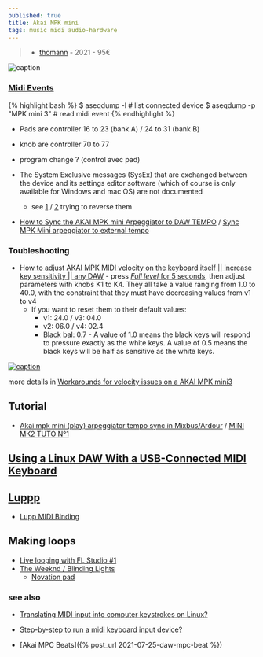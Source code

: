 ```yaml
---
published: true
title: Akai MPK mini
tags: music midi audio-hardware
---
```

> - [thomann](https://www.thomann.de/fr/akai_mpk_mini_mk3.htm) - 2021 - 95€ 

![caption](https://thumbs.static-thomann.de/thumb/orig/pics/bdb/498231/15420811_800.webp)

### [Midi Events](https://superuser.com/questions/1170136/translating-midi-input-into-computer-keystrokes-on-linux)
{% highlight bash %} 
$ aseqdump -l               # list connected device
$ aseqdump -p "MPK mini 3"  # read midi event
{% endhighlight %}

- Pads are controller 16 to 23 (bank A) / 24 to 31 (bank B)
- knob are controller 70 to 77 
- program change ? (control avec pad)
- The System Exclusive messages (SysEx) that are exchanged between the device and its settings editor software (which of course is only available for Windows and mac OS) are not documented
	- see [1](https://github.com/gljubojevic/akai-mpk-mini-editor) / [2](https://github.com/tsmetana/mpk3-settings) trying to reverse them

- [How to Sync the AKAI MPK mini Arpeggiator to DAW TEMPO](https://www.youtube.com/watch?app=desktop&v=kUc_YppMX1o) / [Sync MPK Mini arpeggiator to external tempo](https://www.youtube.com/watch?app=desktop&v=R6N-Je9SVJs)

### Toubleshooting
- [How to adjust AKAI MPK MIDI velocity on the keyboard itself || increase key sensitivity || any DAW](https://www.youtube.com/watch?v=4iU8q_2CTpE) - press [_Full level_ for 5 seconds](https://www.reddit.com/r/akaiMPC/comments/kuvtz5/mpk_mini_3_velocity/), then adjust parameters with  knobs K1 to K4. They all take a value ranging from 1.0 to 40.0, with the constraint that they must have decreasing values from v1 to v4
	- If you want to reset them to their default values:
		- v1: 24.0  /  v3: 04.0 
        - v2: 06.0  /  v4: 02.4 
        - Black bal: 0.7 - A value of 1.0 means the black keys will respond to pressure exactly as the white keys. A value of 0.5 means the black keys will be half as sensitive as the white keys.
        
[![caption](https://incenp.org/notes/2022/akai-mpk-velocity-linear-curve.png)](https://incenp.org/notes/2022/akai-mpk-mini3-velocity.html)
        
more details in [Workarounds for velocity issues on a AKAI MPK mini3](https://incenp.org/notes/2022/akai-mpk-mini3-velocity.html)

## Tutorial
- [Akai mpk mini (play) arpeggiator tempo sync in Mixbus/Ardour](https://www.reddit.com/r/linuxaudio/comments/ibdr1b/akai_mpk_mini_play_arpeggiator_tempo_sync_in/) / [MINI MK2 TUTO N°1](https://www.youtube.com/watch?v=Tyr2uBl0OTs)


## [Using a Linux DAW With a USB-Connected MIDI Keyboard](https://www.makeuseof.com/using-a-linux-daw-with-a-usb-connected-midi-keyboard/)

## [Luppp](http://openavproductions.com/doc/luppp.html)
- [Lupp MIDI Binding](https://www.youtube.com/watch?v=kOGh2tsXBcA&list=PLPVwzZjovbBxIik8lUisH5XdLzALDeY9j&index=7)

## Making loops
- [Live looping with FL Studio #1](https://www.youtube.com/watch?v=T_7k8IaA0yE)
- [The Weeknd / Blinding Lights](https://www.youtube.com/watch?v=--ORzBLokMMthoman)
	- [Novation pad](https://www.thomann.de/fr/novation_launchpad_mini_mk3.htm)


### see also
- [Translating MIDI input into computer keystrokes on Linux?](https://superuser.com/questions/1170136/translating-midi-input-into-computer-keystrokes-on-linux)
- [Step-by-step to run a midi keyboard input device?](https://askubuntu.com/questions/147052/step-by-step-to-run-a-midi-keyboard-input-device-12-04)

- [Akai MPC Beats]({% post_url 2021-07-25-daw-mpc-beat %})
